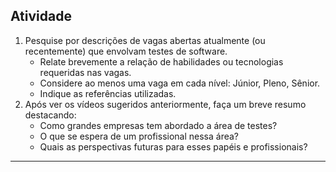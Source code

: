 ## Atividade

1. Pesquise por descrições de vagas abertas atualmente (ou recentemente) que envolvam testes de software.
	- Relate brevemente a relação de habilidades ou tecnologias requeridas nas vagas.
	- Considere ao menos uma vaga em cada nível: Júnior, Pleno, Sênior.
	- Indique as referências utilizadas.
2. Após ver os vídeos sugeridos anteriormente, faça um breve resumo destacando:
	- Como grandes empresas tem abordado a área de testes?
	- O que se espera de um profissional nessa área?
	- Quais as perspectivas futuras para esses papéis e profissionais?

---
## 